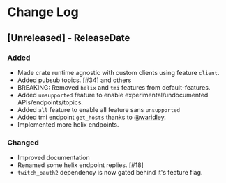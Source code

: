 # Change Log

<!-- next-header -->

## [Unreleased] - ReleaseDate

### Added

* Made crate runtime agnostic with custom clients using feature `client`.
* Added pubsub topics. [#34] and others
* BREAKING: Removed `helix` and `tmi` features from default-features.
* Added `unsupported` feature to enable experimental/undocumented APIs/endpoints/topics.
* Added `all` feature to enable all feature sans `unsupported`
* Added tmi endpoint `get_hosts` thanks to [@waridley](https://github.com/Waridley).
* Implemented more helix endpoints.


### Changed

* Improved documentation
* Renamed some helix endpoint replies. [#18]
* `twitch_oauth2` dependency is now gated behind it's feature flag.